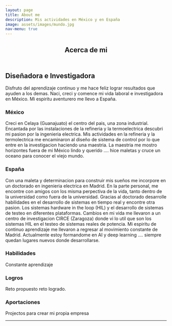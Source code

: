 ```yaml
---
layout: page
title: About me
description: Mis actividades en México y en España
image: assets/images/mundo.jpg
nav-menu: true
---
```

<!-- Main -->
<div id="main" class="alt">

<!-- One -->
<section id="one">
	<div class="inner">
	<header class="major"><h1>Acerca de mi</h1></header>

<!-- Content -->
<h2 id="content">Diseñadora e Investigadora</h2>
	<p>Disfruto del aprendizaje continuo y me hace feliz lograr resultados que ayuden a los demas. 		Naci, creci y comence mi vida laboral e investigadora en México. Mi espiritu aventurero me 		llevo a España.
	</p>

<div class="row">
	<div class="6u 12u$(small)">
	<h3>México</h3>
	<p> 
	Creci en Celaya (Guanajuato) el centro del pais, una zona industrial. Encantada por las instalaciones de la refineria y la termoelectrica descubri mi pasion por la ingenieria electrica. Mis actividades en la refineria y la termolectrica me encaminaron al diseño de sistema de control por lo que entre en la investigacion haciendo una maestria. La maestria me mostro horizontes fuera de mi México lindo y querido .... hice maletas y cruce un oceano para conocer el viejo mundo. 
	</p>
	</div>
	<div class="6u$ 12u$(small)">
	<h3>España</h3>
	<p> 
Con una maleta y determinacion para construir mis sueños me incorpore en un doctorado en ingenieria electrica en Madrid. En la parte personal, me encontre con amigos con los misma perpectiva de la vida, tanto dentro de la universidad como fuera de la universidad. Gracias al doctorado desarrolle habilidades en el desarrollo de sistemas en tiempo real y encontre otra pasion. Los sistemas hardware in the loop (HIL) y el desarrollo de sistemas de testeo en diferentes plataformas. Cambios en mi vida me llevaron a un centro de investigacion CIRCE (Zaragoza) donde vi lo util que son los sistemas HIL en el testeo de sistemas reales de potencia. Mi espiritu de continuo aprendizaje me llevaron a regresar al movimiento constante de Madrid. Actualmente estoy formandome en AI y deep learning .... siempre quedan lugares nuevos donde desarrollarse.
	</p>
	</div>
<!-- -->	
<!-- -->
<!-- three columns -->
	<div class="4u 12u$(medium)">
		<h3>Habilidades</h3>
		<p>Constante aprendizaje</p>
	</div>
	<div class="4u 12u$(medium)">
		<h3>Logros</h3>
		<p>Reto propuesto reto logrado.</p>
	</div>
	<div class="4u$ 12u$(medium)">
		<h3>Aportaciones</h3>
		<p>Projectos para crear mi propia empresa</p>
	</div>
</div>

<hr class="major" />

</div>
</section>